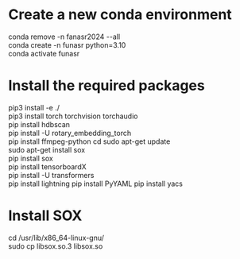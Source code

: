 # Create a new conda environment 
conda remove -n fanasr2024 --all   
conda create -n funasr python=3.10   
conda activate funasr

# Install the required packages  
pip3 install -e ./   
pip3 install torch torchvision torchaudio   
pip install hdbscan   
pip install -U rotary_embedding_torch   
pip install ffmpeg-python   cd 
sudo apt-get update   
sudo apt-get install sox   
pip install sox   
pip install tensorboardX   
pip install -U transformers  
pip install lightning
pip install PyYAML
pip install yacs

# Install SOX  
cd /usr/lib/x86_64-linux-gnu/   
sudo cp libsox.so.3 libsox.so   

